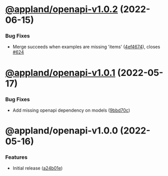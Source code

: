 # [@appland/openapi-v1.0.2](https://github.com/applandinc/appmap-js/compare/@appland/openapi-v1.0.1...@appland/openapi-v1.0.2) (2022-06-15)

### Bug Fixes

- Merge succeeds when examples are missing 'items'
  ([4ef4674](https://github.com/applandinc/appmap-js/commit/4ef46743fad691414c88238047a3f0dee20a15f6)),
  closes [#624](https://github.com/applandinc/appmap-js/issues/624)

# [@appland/openapi-v1.0.1](https://github.com/applandinc/appmap-js/compare/@appland/openapi-v1.0.0...@appland/openapi-v1.0.1) (2022-05-17)

### Bug Fixes

- Add missing openapi dependency on models
  ([9bbd70c](https://github.com/applandinc/appmap-js/commit/9bbd70cbc5363df9ebc380c0371bcc58a95c31d7))

# @appland/openapi-v1.0.0 (2022-05-16)

### Features

- Initial release
  ([a24b01e](https://github.com/applandinc/appmap-js/commit/a24b01e2fae2c572c5952fe9ef3efddf13380d1e))
